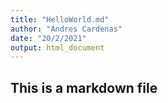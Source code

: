 ```yaml
---
title: "HelloWorld.md"
author: "Andres Cardenas"
date: "20/2/2021"
output: html_document
---
```


## This is a markdown file

